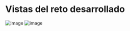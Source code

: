 # Vistas del reto desarrollado

 ![image](https://github.com/szapataq/Recargas-pagos/assets/55293526/c5e7c881-a6d0-4d86-b449-a6e3814a1c96) ![image](https://github.com/szapataq/Recargas-pagos/assets/55293526/393d1498-8241-4b3d-bba0-e3f702364f9c)

